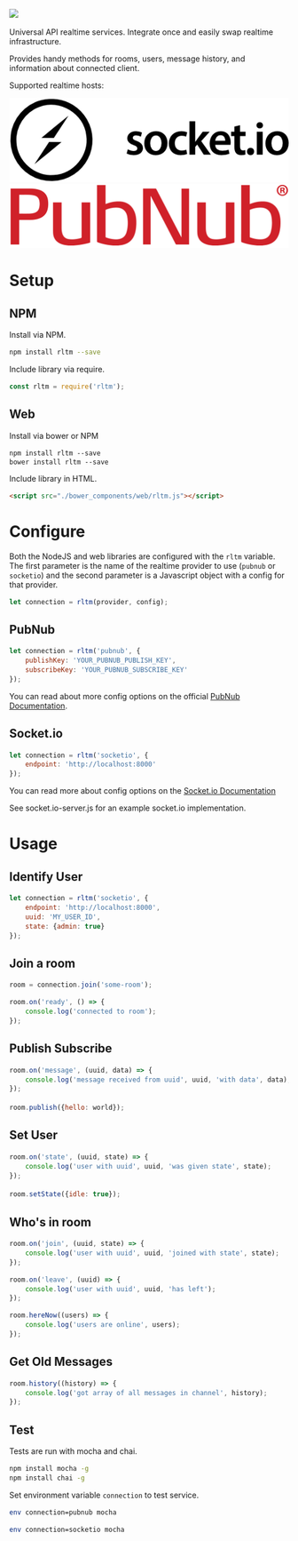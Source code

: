 ![](./assets/rltm.js-logo.png)

Universal API realtime services. Integrate once and easily swap realtime infrastructure. 

Provides handy methods for rooms, users, message history, and information about connected client.

Supported realtime hosts:

![](./assets/socketio.png)
![](./assets/pubnub.png)


# Setup

## NPM

Install via NPM.

```sh
npm install rltm --save
```

Include library via require.

```js
const rltm = require('rltm');
```

## Web

Install via bower or NPM

```
npm install rltm --save
bower install rltm --save
```

Include library in HTML.

```html
<script src="./bower_components/web/rltm.js"></script>
```

# Configure

Both the NodeJS and web libraries are configured with the ```rltm``` variable. The first parameter is the name of the realtime provider to use (```pubnub``` or ```socketio```) and the second parameter is a Javascript object with a config for that provider.

```js
let connection = rltm(provider, config);
```

## PubNub

```js
let connection = rltm('pubnub', {
    publishKey: 'YOUR_PUBNUB_PUBLISH_KEY',
    subscribeKey: 'YOUR_PUBNUB_SUBSCRIBE_KEY'
});
```

You can read about more config options on the official [PubNub Documentation](https://www.pubnub.com/docs/javascript/api-reference-sdk-v4#init).

## Socket.io

```js
let connection = rltm('socketio', {
    endpoint: 'http://localhost:8000'
});
```

You can read more about config options on the [Socket.io Documentation](http://socket.io/docs/client-api/#manager(url:string,-opts:object))

See socket.io-server.js for an example socket.io implementation.

# Usage

## Identify User

```js
let connection = rltm('socketio', {
    endpoint: 'http://localhost:8000',
    uuid: 'MY_USER_ID',
    state: {admin: true}
});
```

## Join a room

```js
room = connection.join('some-room');
```

```js
room.on('ready', () => {
    console.log('connected to room');
});
```

## Publish Subscribe

```js
room.on('message', (uuid, data) => {
    console.log('message received from uuid', uuid, 'with data', data);
});

room.publish({hello: world});
```

## Set User

```js
room.on('state', (uuid, state) => {
    console.log('user with uuid', uuid, 'was given state', state);
});

room.setState({idle: true});
```

## Who's in room

```js
room.on('join', (uuid, state) => {
    console.log('user with uuid', uuid, 'joined with state', state);
});
```

```js
room.on('leave', (uuid) => {
    console.log('user with uuid', uuid, 'has left');
});
```

```js
room.hereNow((users) => {
    console.log('users are online', users);
});
```

## Get Old Messages

```js
room.history((history) => {
    console.log('got array of all messages in channel', history);
});
```

## Test

Tests are run with mocha and chai.

```sh
npm install mocha -g
npm install chai -g
```

Set environment variable ```connection``` to test service.

```sh
env connection=pubnub mocha
```

```sh
env connection=socketio mocha
```
